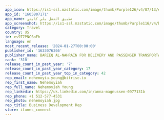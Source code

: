 ```yaml
---
app_icon: https://is1-ssl.mzstatic.com/image/thumb/Purple126/v4/87/13/e8/8713e837-2bd2-158e-7e5d-fa6ec913b512/AppIcon-0-0-1x_U007emarketing-0-7-0-0-85-220.png/1024x1024bb.png
app_id: '1605807171'
app_name: تطبيق النقل بلي كابتن
app_screenshot: https://is1-ssl.mzstatic.com/image/thumb/Purple116/v4/b0/37/9d/b0379db6-6bd6-4895-456e-6fda9fc656d3/9ef700a5-783a-460f-99d5-69be2c62e7f7_1.jpg/1242x2208bb.png
category: Travel
country: US
id: es9T7PNCSoFh
language: en
most_recent_release: '2024-01-27T00:00:00'
publisher_id: '1633076366'
publisher_name: BAREEQ AL-NAHRAIN FOR DELIVERY AND PASSENGER TRANSPORTATION SERVICES
rank: '310'
release_count_in_past_year: '7'
release_count_in_past_year_category: 17
release_count_in_past_year_top_in_category: 42
rep_email: nehemoyia.young@bitrise.io
rep_first_name: Nehemoyiah
rep_full_name: Nehemoyiah Young
rep_linkedin: https://uk.linkedin.com/in/anna-magnussen-0977131b
rep_phone: +1 512-577-4531
rep_photo: nehemoyiah.jpg
rep_title: Business Development Rep
store: itunes_connect
---
```

